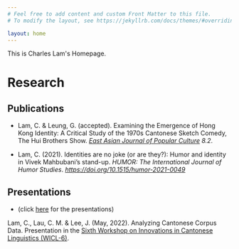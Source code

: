 ```yaml
---
# Feel free to add content and custom Front Matter to this file.
# To modify the layout, see https://jekyllrb.com/docs/themes/#overriding-theme-defaults

layout: home
---
```


This is Charles Lam's Homepage. 

# Research 

## Publications

- Lam, C. &amp; Leung, G. (accepted). Examining the Emergence of Hong Kong Identity: A Critical Study of the 1970s Cantonese Sketch Comedy, The Hui Brothers Show. <em><a href="https://www.intellectbooks.com/east-asian-journal-of-popular-culture" target = "_blank">East Asian Journal of Popular Culture</a> 8.2</em>. 
        
- Lam, C. (2021). Identities are no joke (or are they?): Humor and identity in Vivek Mahbubani’s stand-up. <em>HUMOR: The International Journal of Humor Studies</em>. <a href="https://doi.org/10.1515/humor-2021-0049" target ="_blank" class="PDF"><em>https://doi.org/10.1515/humor-2021-0049</em></a>


## Presentations 

- (click <a href="http://charles-lam.net/presentations">here</a> for the presentations)
		
Lam, C., Lau, C. M. & Lee, J. (May, 2022). Analyzing Cantonese Corpus Data. Presentation in the <a href="https://u.osu.edu/wicl/wicl-6/" target="_blank">Sixth Workshop on Innovations in Cantonese Linguistics (WICL-6)</a>.
